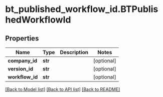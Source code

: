 # bt_published_workflow_id.BTPublishedWorkflowId

## Properties
Name | Type | Description | Notes
------------ | ------------- | ------------- | -------------
**company_id** | **str** |  | [optional] 
**version_id** | **str** |  | [optional] 
**workflow_id** | **str** |  | [optional] 

[[Back to Model list]](../README.md#documentation-for-models) [[Back to API list]](../README.md#documentation-for-api-endpoints) [[Back to README]](../README.md)


